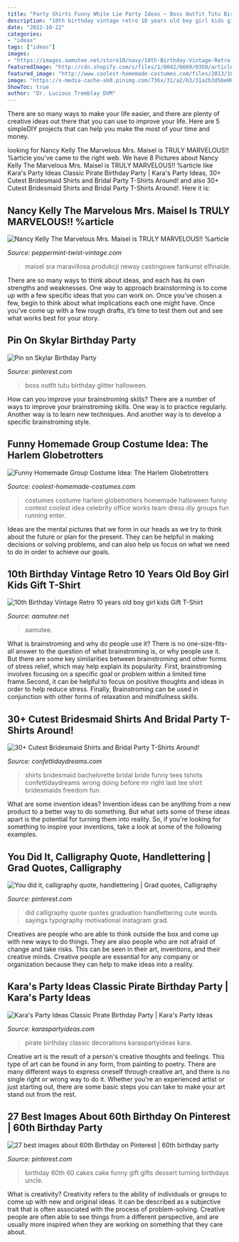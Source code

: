 ```yaml
---
title: "Party Shirts Funny White Lie Party Ideas ~ Boss Outfit Tutu Birthday Glitter Halloween"
description: "10th birthday vintage retro 10 years old boy girl kids gift t-shirt"
date: "2022-10-22"
categories:
- "ideas"
tags: ["ideas"]
images:
- "https://images.aamutee.net/store10/navy/10th-Birthday-Vintage-Retro-10-years-old-boy-girl-kids-Gift-T-Shirt.png"
featuredImage: "http://cdn.shopify.com/s/files/1/0042/0669/0350/articles/4PP6yFHngQfBfguLiY2Gzu5QW2i_1024x.jpg?v=1574900816"
featured_image: "http://www.coolest-homemade-costumes.com/files/2013/10/the-harlem-globetrotters-70937.JPG"
image: "https://s-media-cache-ak0.pinimg.com/736x/31/a2/b3/31a2b3d5be06c568c75c3c5c29112992--th-birthday-cakes--birthday.jpg"
ShowToc: true
author: "Dr. Lucious Tremblay DVM"
---
```



There are so many ways to make your life easier, and there are plenty of creative ideas out there that you can use to improve your life. Here are 5 simpleDIY projects that can help you make the most of your time and money.

	

		
looking for Nancy Kelly The Marvelous Mrs. Maisel is TRULY MARVELOUS!! %article you've came to the right web. We have 8 Pictures about Nancy Kelly The Marvelous Mrs. Maisel is TRULY MARVELOUS!! %article like Kara&#039;s Party Ideas Classic Pirate Birthday Party | Kara&#039;s Party Ideas, 30+ Cutest Bridesmaid Shirts and Bridal Party T-Shirts Around! and also 30+ Cutest Bridesmaid Shirts and Bridal Party T-Shirts Around!. Here it is:
		
    
## Nancy Kelly The Marvelous Mrs. Maisel Is TRULY MARVELOUS!! %article

<img loading=lazy src="http://cdn.shopify.com/s/files/1/0042/0669/0350/articles/4PP6yFHngQfBfguLiY2Gzu5QW2i_1024x.jpg?v=1574900816" onerror="this.onerror=null;this.src='https://tse1.mm.bing.net/th?id=OIP.Sq3Kk9g_c6U-OofECvUErwHaEK&amp;pid=15.1';" alt="Nancy Kelly The Marvelous Mrs. Maisel is TRULY MARVELOUS!! %article">

_Source: peppermint-twist-vintage.com_

>maisel sra maravillosa produkcji newsy castingowe fankunst elfinalde. 

	

There are so many ways to think about ideas, and each has its own strengths and weaknesses. One way to approach brainstorming is to come up with a few specific ideas that you can work on. Once you’ve chosen a few, begin to think about what implications each one might have. Once you’ve come up with a few rough drafts, it’s time to test them out and see what works best for your story.

    
## Pin On Skylar Birthday Party

<img loading=lazy src="https://i.pinimg.com/736x/19/f5/13/19f51314be3b801f50162cfbe5de60b4.jpg" onerror="this.onerror=null;this.src='https://tse2.mm.bing.net/th?id=OIP.uDYl_blhLQCVMIwDvvVHZAHaF8&amp;pid=15.1';" alt="Pin on Skylar Birthday Party">

_Source: pinterest.com_

>boss outfit tutu birthday glitter halloween. 

	

How can you improve your brainstroming skills?
There are a number of ways to improve your brainstroming skills. One way is to practice regularly. Another way is to learn new techniques. And another way is to develop a specific brainstroming style.

    
## Funny Homemade Group Costume Idea: The Harlem Globetrotters

<img loading=lazy src="http://www.coolest-homemade-costumes.com/files/2013/10/the-harlem-globetrotters-70937.JPG" onerror="this.onerror=null;this.src='https://tse3.mm.bing.net/th?id=OIP.F_KLzEds-vOHTlvp-ICOsQHaHa&amp;pid=15.1';" alt="Funny Homemade Group Costume Idea: The Harlem Globetrotters">

_Source: coolest-homemade-costumes.com_

>costumes costume harlem globetrotters homemade halloween funny contest coolest idea celebrity office works team dress diy groups fun running enter. 

	

Ideas are the mental pictures that we form in our heads as we try to think about the future or plan for the present. They can be helpful in making decisions or solving problems, and can also help us focus on what we need to do in order to achieve our goals.

    
## 10th Birthday Vintage Retro 10 Years Old Boy Girl Kids Gift T-Shirt

<img loading=lazy src="https://images.aamutee.net/store10/navy/10th-Birthday-Vintage-Retro-10-years-old-boy-girl-kids-Gift-T-Shirt.png" onerror="this.onerror=null;this.src='https://tse3.mm.bing.net/th?id=OIP.LNQHVIsRJ65UalqiIwIxjAHaHa&amp;pid=15.1';" alt="10th Birthday Vintage Retro 10 years old boy girl kids Gift T-Shirt">

_Source: aamutee.net_

>aamutee. 

	

What is brainstroming and why do people use it?
There is no one-size-fits-all answer to the question of what brainstroming is, or why people use it. But there are some key similarities between brainstroming and other forms of stress relief, which may help explain its popularity. First, brainstroming involves focusing on a specific goal or problem within a limited time frame.Second, it can be helpful to focus on positive thoughts and ideas in order to help reduce stress. Finally, Brainstroming can be used in conjunction with other forms of relaxation and mindfulness skills.

    
## 30+ Cutest Bridesmaid Shirts And Bridal Party T-Shirts Around!

<img loading=lazy src="https://confettidaydreams.com/wp-content/uploads/Bridesmaid-Shirts-2.jpg" onerror="this.onerror=null;this.src='https://tse1.mm.bing.net/th?id=OIP.1-klkRB5v5QnfLL3ZitN3gHaO0&amp;pid=15.1';" alt="30+ Cutest Bridesmaid Shirts and Bridal Party T-Shirts Around!">

_Source: confettidaydreams.com_

>shirts bridesmaid bachelorette bridal bride funny tees tshirts confettidaydreams wrong doing before mr right last tee shirt bridesmaids freedom fun. 

	

What are some invention ideas?
Invention ideas can be anything from a new product to a better way to do something. But what sets some of these ideas apart is the potential for turning them into reality. So, if you're looking for something to inspire your inventions, take a look at some of the following examples.

    
## You Did It, Calligraphy Quote, Handlettering | Grad Quotes, Calligraphy

<img loading=lazy src="https://i.pinimg.com/originals/2e/ad/51/2ead51da3a56a04c7f80d18944904a8c.jpg" onerror="this.onerror=null;this.src='https://tse1.mm.bing.net/th?id=OIP.dl-0Jmh3EEccmmd3MLm0jAHaL2&amp;pid=15.1';" alt="You did it, calligraphy quote, handlettering | Grad quotes, Calligraphy">

_Source: pinterest.com_

>did calligraphy quote quotes graduation handlettering cute words sayings typography motivational instagram grad. 

	

Creatives are people who are able to think outside the box and come up with new ways to do things. They are also people who are not afraid of change and take risks. This can be seen in their art, inventions, and their creative minds. Creative people are essential for any company or organization because they can help to make ideas into a reality.

    
## Kara&#039;s Party Ideas Classic Pirate Birthday Party | Kara&#039;s Party Ideas

<img loading=lazy src="https://karaspartyideas.com/wp-content/uploads/2018/02/Classic-Pirate-Birthday-Party-via-Karas-Party-Ideas-KarasPartyIdeas.com21.jpeg" onerror="this.onerror=null;this.src='https://tse4.mm.bing.net/th?id=OIP.ZUkyT-44N3QR9ryHEpfWeQHaLG&amp;pid=15.1';" alt="Kara&#039;s Party Ideas Classic Pirate Birthday Party | Kara&#039;s Party Ideas">

_Source: karaspartyideas.com_

>pirate birthday classic decorations karaspartyideas kara. 

	

Creative art is the result of a person's creative thoughts and feelings. This type of art can be found in any form, from painting to poetry. There are many different ways to express oneself through creative art, and there is no single right or wrong way to do it. Whether you're an experienced artist or just starting out, there are some basic steps you can take to make your art stand out from the rest.

    
## 27 Best Images About 60th Birthday On Pinterest | 60th Birthday Party

<img loading=lazy src="https://s-media-cache-ak0.pinimg.com/736x/31/a2/b3/31a2b3d5be06c568c75c3c5c29112992--th-birthday-cakes--birthday.jpg" onerror="this.onerror=null;this.src='https://tse4.mm.bing.net/th?id=OIP.EXD_AZZfYu6PUvwbjETWmQHaJ3&amp;pid=15.1';" alt="27 best images about 60th Birthday on Pinterest | 60th birthday party">

_Source: pinterest.com_

>birthday 60th 60 cakes cake funny gift gifts dessert turning birthdays uncle. 

	

What is creativity?
Creativity refers to the ability of individuals or groups to come up with new and original ideas. It can be described as a subjective trait that is often associated with the process of problem-solving. Creative people are often able to see things from a different perspective, and are usually more inspired when they are working on something that they care about.


